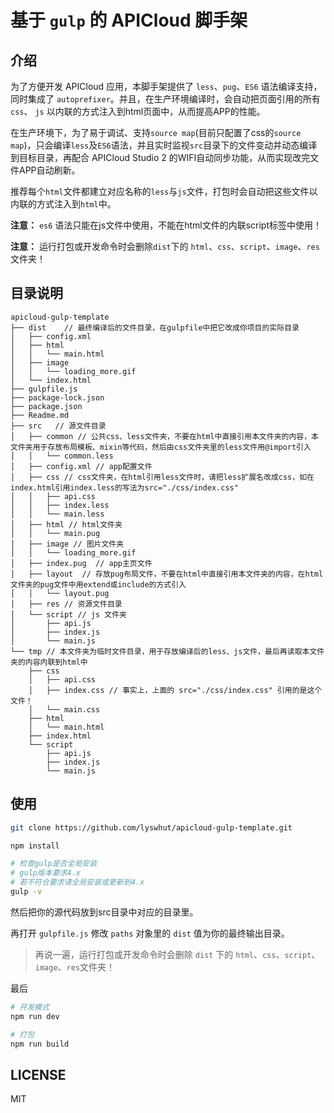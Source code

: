 # 基于 `gulp` 的 APICloud 脚手架

## 介绍

为了方便开发 APICloud 应用，本脚手架提供了 `less`、`pug`、`ES6` 语法编译支持，同时集成了 `autoprefixer`。并且，在生产环境编译时，会自动把页面引用的所有 `css`、 `js` 以内联的方式注入到html页面中，从而提高APP的性能。

在生产环境下，为了易于调试、支持`source map`(目前只配置了css的`source map`)，只会编译`less`及`ES6`语法，并且实时监视`src`目录下的文件变动并动态编译到目标目录，再配合 APICloud Studio 2 的WIFI自动同步功能，从而实现改完文件APP自动刷新。

推荐每个`html`文件都建立对应名称的`less`与`js`文件，打包时会自动把这些文件以内联的方式注入到`html`中。

**注意：** `es6` 语法只能在js文件中使用，不能在html文件的内联script标签中使用！

**注意：** 运行打包或开发命令时会删除`dist`下的 `html`、`css`、`script`、`image`、`res`文件夹！

## 目录说明

```dir
apicloud-gulp-template
├── dist    // 最终编译后的文件目录，在gulpfile中把它改成你项目的实际目录
│   ├── config.xml
│   ├── html
│   │   └── main.html
│   ├── image
│   │   └── loading_more.gif
│   └── index.html
├── gulpfile.js
├── package-lock.json
├── package.json
├── Readme.md
├── src   // 源文件目录
│   ├── common // 公共css、less文件夹，不要在html中直接引用本文件夹的内容，本文件夹用于存放布局模板、mixin等代码，然后由css文件夹里的less文件用@import引入
│   │   └── common.less
│   ├── config.xml // app配置文件
│   ├── css // css文件夹，在html引用less文件时，请把less扩展名改成css，如在index.html引用index.less的写法为src="./css/index.css"
│   │   ├── api.css
│   │   ├── index.less
│   │   └── main.less
│   ├── html // html文件夹
│   │   └── main.pug
│   ├── image // 图片文件夹
│   │   └── loading_more.gif
│   ├── index.pug  // app主页文件
│   ├── layout  // 存放pug布局文件，不要在html中直接引用本文件夹的内容，在html文件夹的pug文件中用extend或include的方式引入
│   │   └── layout.pug
│   ├── res // 资源文件目录
│   └── script // js 文件夹
│       ├── api.js
│       ├── index.js
│       └── main.js
└── tmp // 本文件夹为临时文件目录，用于存放编译后的less、js文件，最后再读取本文件夹的内容内联到html中
    ├── css
    │   ├── api.css
    │   ├── index.css // 事实上，上面的 src="./css/index.css" 引用的是这个文件！
    │   └── main.css
    ├── html
    │   └── main.html
    ├── index.html
    └── script
        ├── api.js
        ├── index.js
        └── main.js
```

## 使用

```bash
git clone https://github.com/lyswhut/apicloud-gulp-template.git

npm install

# 检查gulp是否全局安装
# gulp版本要求4.x
# 若不符合要求请全局安装或更新到4.x
gulp -v
```

然后把你的源代码放到src目录中对应的目录里。

再打开 `gulpfile.js` 修改 `paths` 对象里的 `dist` 值为你的最终输出目录。

> 再说一遍，运行打包或开发命令时会删除 `dist` 下的 `html`、`css`、`script`、`image`、`res`文件夹！

最后

```bash
# 开发模式
npm run dev

# 打包
npm run build
```

## LICENSE

MIT
